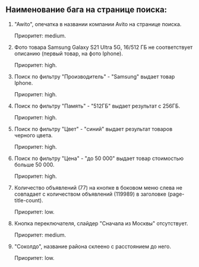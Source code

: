 ## Наименование бага на странице поиска:
1. "Awito", опечатка в названии компании Avito на странице поиска.

   Приоритет: medium.

2. Фото товара Samsung Galaxy S21 Ultra 5G, 16/512 ГБ не соответствует описанию (первый товар, на фото Iphone).

    Приоритет: high.

3. Поиск по фильтру "Производитель" - "Samsung" выдает товар Iphone.

    Приоритет: high.   

4. Поиск по фильтру "Память" - "512ГБ" выдает результат с 256ГБ.

    Приоритет: high.

5. Поиск по фильтру "Цвет" - "синий" выдает результат товаров черного цвета.

    Приоритет: high.

6. Поиск по фильтру "Цена" - "до 50 000" выдает товар стоимостью больше 50 000.

    Приоритет: high.

7. Количество объявлений (77) на кнопке в боковом меню слева не совпадает с количеством объявлений (119989) в заголовке (page-title-count).

    Приоритет: low.

8. Кнопка переключателя, слайдер "Сначала из Москвы" отсутствует.

    Приоритет: medium.

9. "Соколдо", название района склеено с расстоянием до него.

    Приоритет: low.

       
       
